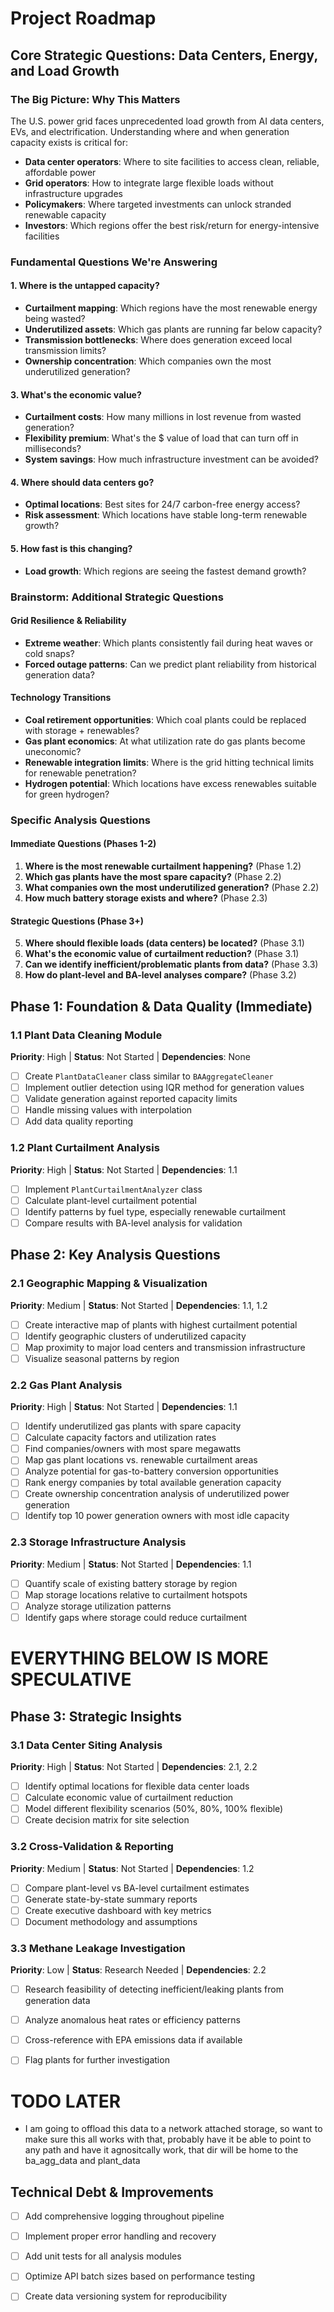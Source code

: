 # Project Roadmap

## Core Strategic Questions: Data Centers, Energy, and Load Growth

### The Big Picture: Why This Matters
The U.S. power grid faces unprecedented load growth from AI data centers, EVs, and electrification. Understanding where and when generation capacity exists is critical for:
- **Data center operators**: Where to site facilities to access clean, reliable, affordable power
- **Grid operators**: How to integrate large flexible loads without infrastructure upgrades
- **Policymakers**: Where targeted investments can unlock stranded renewable capacity
- **Investors**: Which regions offer the best risk/return for energy-intensive facilities

### Fundamental Questions We're Answering

#### 1. Where is the untapped capacity?
- **Curtailment mapping**: Which regions have the most renewable energy being wasted?
- **Underutilized assets**: Which gas plants are running far below capacity?
- **Transmission bottlenecks**: Where does generation exceed local transmission limits?
- **Ownership concentration**: Which companies own the most underutilized generation?

#### 3. What's the economic value?
- **Curtailment costs**: How many millions in lost revenue from wasted generation?
- **Flexibility premium**: What's the $ value of load that can turn off in milliseconds?
- **System savings**: How much infrastructure investment can be avoided?

#### 4. Where should data centers go?
- **Optimal locations**: Best sites for 24/7 carbon-free energy access?
- **Risk assessment**: Which locations have stable long-term renewable growth?

#### 5. How fast is this changing?
- **Load growth**: Which regions are seeing the fastest demand growth?

### Brainstorm: Additional Strategic Questions

#### Grid Resilience & Reliability
- **Extreme weather**: Which plants consistently fail during heat waves or cold snaps?
- **Forced outage patterns**: Can we predict plant reliability from historical generation data?

#### Technology Transitions
- **Coal retirement opportunities**: Which coal plants could be replaced with storage + renewables?
- **Gas plant economics**: At what utilization rate do gas plants become uneconomic?
- **Renewable integration limits**: Where is the grid hitting technical limits for renewable penetration?
- **Hydrogen potential**: Which locations have excess renewables suitable for green hydrogen?

### Specific Analysis Questions

#### Immediate Questions (Phases 1-2)
1. **Where is the most renewable curtailment happening?** (Phase 1.2)
2. **Which gas plants have the most spare capacity?** (Phase 2.2)
3. **What companies own the most underutilized generation?** (Phase 2.2)
4. **How much battery storage exists and where?** (Phase 2.3)

#### Strategic Questions (Phase 3+)
5. **Where should flexible loads (data centers) be located?** (Phase 3.1)
6. **What's the economic value of curtailment reduction?** (Phase 3.1)
7. **Can we identify inefficient/problematic plants from data?** (Phase 3.3)
8. **How do plant-level and BA-level analyses compare?** (Phase 3.2)


## Phase 1: Foundation & Data Quality (Immediate)

### 1.1 Plant Data Cleaning Module
**Priority**: High | **Status**: Not Started | **Dependencies**: None
- [ ] Create `PlantDataCleaner` class similar to `BAAggregateCleaner`
- [ ] Implement outlier detection using IQR method for generation values
- [ ] Validate generation against reported capacity limits
- [ ] Handle missing values with interpolation
- [ ] Add data quality reporting

### 1.2 Plant Curtailment Analysis
**Priority**: High | **Status**: Not Started | **Dependencies**: 1.1
- [ ] Implement `PlantCurtailmentAnalyzer` class
- [ ] Calculate plant-level curtailment potential
- [ ] Identify patterns by fuel type, especially renewable curtailment
- [ ] Compare results with BA-level analysis for validation

## Phase 2: Key Analysis Questions

### 2.1 Geographic Mapping & Visualization
**Priority**: Medium | **Status**: Not Started | **Dependencies**: 1.1, 1.2
- [ ] Create interactive map of plants with highest curtailment potential
- [ ] Identify geographic clusters of underutilized capacity
- [ ] Map proximity to major load centers and transmission infrastructure
- [ ] Visualize seasonal patterns by region

### 2.2 Gas Plant Analysis
**Priority**: High | **Status**: Not Started | **Dependencies**: 1.1
- [ ] Identify underutilized gas plants with spare capacity
- [ ] Calculate capacity factors and utilization rates
- [ ] Find companies/owners with most spare megawatts
- [ ] Map gas plant locations vs. renewable curtailment areas
- [ ] Analyze potential for gas-to-battery conversion opportunities
- [ ] Rank energy companies by total available generation capacity
- [ ] Create ownership concentration analysis of underutilized power generation
- [ ] Identify top 10 power generation owners with most idle capacity

### 2.3 Storage Infrastructure Analysis
**Priority**: Medium | **Status**: Not Started | **Dependencies**: 1.1
- [ ] Quantify scale of existing battery storage by region
- [ ] Map storage locations relative to curtailment hotspots
- [ ] Analyze storage utilization patterns
- [ ] Identify gaps where storage could reduce curtailment

# EVERYTHING BELOW IS MORE SPECULATIVE

## Phase 3: Strategic Insights 

### 3.1 Data Center Siting Analysis
**Priority**: High | **Status**: Not Started | **Dependencies**: 2.1, 2.2
- [ ] Identify optimal locations for flexible data center loads
- [ ] Calculate economic value of curtailment reduction
- [ ] Model different flexibility scenarios (50%, 80%, 100% flexible)
- [ ] Create decision matrix for site selection

### 3.2 Cross-Validation & Reporting
**Priority**: Medium | **Status**: Not Started | **Dependencies**: 1.2
- [ ] Compare plant-level vs BA-level curtailment estimates
- [ ] Generate state-by-state summary reports
- [ ] Create executive dashboard with key metrics
- [ ] Document methodology and assumptions

### 3.3 Methane Leakage Investigation
**Priority**: Low | **Status**: Research Needed | **Dependencies**: 2.2
- [ ] Research feasibility of detecting inefficient/leaking plants from generation data
- [ ] Analyze anomalous heat rates or efficiency patterns
- [ ] Cross-reference with EPA emissions data if available
- [ ] Flag plants for further investigation






# TODO LATER
* I am going to offload this data to a network attached storage, so want to make sure this all works with that, probably have it be able to point to any path and have it agnositcally work, that dir will be home to the ba_agg_data and plant_data

## Technical Debt & Improvements

- [ ] Add comprehensive logging throughout pipeline
- [ ] Implement proper error handling and recovery
- [ ] Add unit tests for all analysis modules
- [ ] Optimize API batch sizes based on performance testing
- [ ] Create data versioning system for reproducibility


